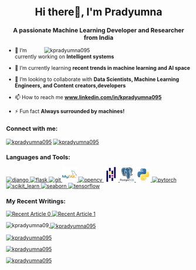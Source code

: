 
<h1 align="center">Hi there👋, I'm Pradyumna</h1>
<h3 align="center">A passionate Machine Learning Developer and Researcher from India</h3>

<img align="right" alt="kpradyumna095" width="400" src="https://camo.githubusercontent.com/c1dcb74cc1c1835b1d716f5051499a2814c683c806b15f04b0eba492863703e9/68747470733a2f2f63646e2e6472696262626c652e636f6d2f75736572732f3733303730332f73637265656e73686f74732f363538313234332f6176656e746f2e676966">



- 🔭 I’m currently working on **Intelligent systems**

- 🌱 I’m currently learning **recent trends in machine learning and AI space**

- 👯 I’m looking to collaborate with **Data Scientists, Machine Learning Engineers, and Content creators,developers**

- 📫 How to reach me **www.linkedin.com/in/kpradyumna095**

- ⚡ Fun fact **Always surrounded by machines!**

<h3 align="left">Connect with me:</h3>
<p align="left">
<a href="https://linkedin.com/in/kpradyumna095" target="blank"><img align="center" src="https://raw.githubusercontent.com/rahuldkjain/github-profile-readme-generator/master/src/images/icons/Social/linked-in-alt.svg" alt="kpradyumna095" height="30" width="40" /></a>
<a href="https://kaggle.com/kpradyumna095" target="blank"><img align="center" src="https://raw.githubusercontent.com/rahuldkjain/github-profile-readme-generator/master/src/images/icons/Social/kaggle.svg" alt="kpradyumna095" height="30" width="40" /></a>
</p>

<h3 align="left">Languages and Tools:</h3>
<p align="left"> <a href="https://www.djangoproject.com/" target="_blank" rel="noreferrer"> <img src="https://cdn.worldvectorlogo.com/logos/django.svg" alt="django" width="40" height="40"/> </a> <a href="https://flask.palletsprojects.com/" target="_blank" rel="noreferrer"> <img src="https://www.vectorlogo.zone/logos/pocoo_flask/pocoo_flask-icon.svg" alt="flask" width="40" height="40"/> </a> <a href="https://git-scm.com/" target="_blank" rel="noreferrer"> <img src="https://www.vectorlogo.zone/logos/git-scm/git-scm-icon.svg" alt="git" width="40" height="40"/> </a> <a href="https://www.mysql.com/" target="_blank" rel="noreferrer"> <img src="https://raw.githubusercontent.com/devicons/devicon/master/icons/mysql/mysql-original-wordmark.svg" alt="mysql" width="40" height="40"/> </a> <a href="https://opencv.org/" target="_blank" rel="noreferrer"> <img src="https://www.vectorlogo.zone/logos/opencv/opencv-icon.svg" alt="opencv" width="40" height="40"/> </a> <a href="https://pandas.pydata.org/" target="_blank" rel="noreferrer"> <img src="https://raw.githubusercontent.com/devicons/devicon/2ae2a900d2f041da66e950e4d48052658d850630/icons/pandas/pandas-original.svg" alt="pandas" width="40" height="40"/> </a> <a href="https://www.postgresql.org" target="_blank" rel="noreferrer"> <img src="https://raw.githubusercontent.com/devicons/devicon/master/icons/postgresql/postgresql-original-wordmark.svg" alt="postgresql" width="40" height="40"/> </a> <a href="https://www.python.org" target="_blank" rel="noreferrer"> <img src="https://raw.githubusercontent.com/devicons/devicon/master/icons/python/python-original.svg" alt="python" width="40" height="40"/> </a> <a href="https://pytorch.org/" target="_blank" rel="noreferrer"> <img src="https://www.vectorlogo.zone/logos/pytorch/pytorch-icon.svg" alt="pytorch" width="40" height="40"/> </a> <a href="https://scikit-learn.org/" target="_blank" rel="noreferrer"> <img src="https://upload.wikimedia.org/wikipedia/commons/0/05/Scikit_learn_logo_small.svg" alt="scikit_learn" width="40" height="40"/> </a> <a href="https://seaborn.pydata.org/" target="_blank" rel="noreferrer"> <img src="https://seaborn.pydata.org/_images/logo-mark-lightbg.svg" alt="seaborn" width="40" height="40"/> </a> <a href="https://www.tensorflow.org" target="_blank" rel="noreferrer"> <img src="https://www.vectorlogo.zone/logos/tensorflow/tensorflow-icon.svg" alt="tensorflow" width="40" height="40"/> </a> </p>

<h3 align="left">My Recent Writings:</h3>
<a target="_blank" href="https://github-readme-medium-recent-article.vercel.app/medium/@kpradyumna/0"><img src="https://github-readme-medium-recent-article.vercel.app/medium/@kpradyumna/0" alt="Recent Article 0"> 
 <a target="_blank" href="https://github-readme-medium-recent-article.vercel.app/medium/@kpradyumna/1"><img src="https://github-readme-medium-recent-article.vercel.app/medium/@kpradyumna/1" alt="Recent Article 1"> 
   

<p><img align="left" src="https://github-readme-stats.vercel.app/api/top-langs?username=kpradyumna095&show_icons=true&locale=en&layout=compact&theme=radical" alt="kpradyumna09" /></p>

<p>&nbsp;<img align="center" src="https://github-readme-stats.vercel.app/api?username=kpradyumna095&show_icons=true&locale=en&theme=radical" alt="kpradyumna095" /></p>

<p><img align="center" src="https://github-readme-streak-stats.herokuapp.com/?user=kpradyumna095&theme=radical" alt="kpradyumna095" /></p>
<p align="left"> <img src="https://komarev.com/ghpvc/?username=kpradyumna095&label=Profile%20views&color=0e75b6&style=flat" alt="kpradyumna095" /> </p>

<p align="left"> <a href="https://github.com/ryo-ma/github-profile-trophy"><img src="https://github-profile-trophy.vercel.app/?username=kpradyumna095&theme=radical" alt="kpradyumna095" /></a> </p>

<p align="left"> <a href="https://twitter.com/" target="blank"><img src="https://img.shields.io/twitter/follow/?logo=twitter&style=for-the-badge" alt="" /></a> </p>

